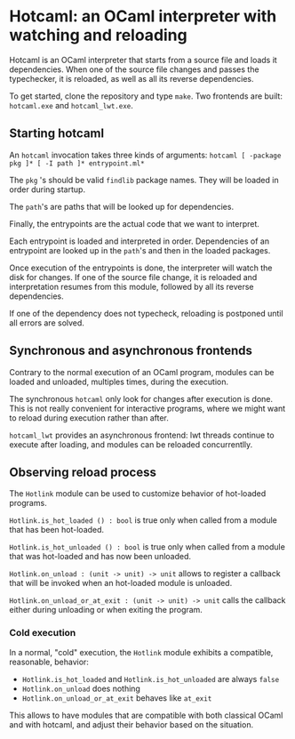 # Hotcaml: an OCaml interpreter with watching and reloading

Hotcaml is an OCaml interpreter that starts from a source file and loads it dependencies.
When one of the source file changes and passes the typechecker, it is reloaded, as well as all its reverse dependencies.

To get started, clone the repository and type `make`. Two frontends are built: `hotcaml.exe` and `hotcaml_lwt.exe`.

## Starting hotcaml

An `hotcaml` invocation takes three kinds of arguments:
`hotcaml [ -package pkg ]* [ -I path ]* entrypoint.ml*`  

The `pkg` 's should be valid `findlib` package names. They will be loaded in order during startup.

The `path`'s are paths that will be looked up for dependencies.

Finally, the entrypoints are the actual code that we want to interpret.

Each entrypoint is loaded and interpreted in order. Dependencies of an entrypoint are looked up in the `path`'s and then in the loaded packages.

Once execution of the entrypoints is done, the interpreter will watch the disk for changes. If one of the source file change, it is reloaded and interpretation resumes from this module, followed by all its reverse dependencies.

If one of the dependency does not typecheck, reloading is postponed until all errors are solved.

## Synchronous and asynchronous frontends

Contrary to the normal execution of an OCaml program, modules can be loaded and unloaded, multiples times, during the execution.

The synchronous `hotcaml` only look for changes after execution is done. This is not really convenient for interactive programs, where we might want to reload during execution rather than after.

`hotcaml_lwt` provides an asynchronous frontend: lwt threads continue to execute after loading, and modules can be reloaded concurrentlly.

## Observing reload process

The `Hotlink` module can be used to customize behavior of hot-loaded programs.

`Hotlink.is_hot_loaded () : bool` is true only when called from a module that has been hot-loaded.

`Hotlink.is_hot_unloaded () : bool` is true only when called from a module that was hot-loaded and has now been unloaded.

`Hotlink.on_unload : (unit -> unit) -> unit` allows to register a callback that will be invoked when an hot-loaded module is unloaded.

`Hotlink.on_unload_or_at_exit : (unit -> unit) -> unit` calls the callback either during unloading or when exiting the program.

### Cold execution

In a normal, "cold" execution, the `Hotlink` module exhibits a compatible, reasonable, behavior:

- `Hotlink.is_hot_loaded` and `Hotlink.is_hot_unloaded`  are always `false`
- `Hotlink.on_unload` does nothing
- `Hotlink.on_unload_or_at_exit` behaves like `at_exit`

This allows to have modules that are compatible with both classical OCaml and with hotcaml, and adjust their behavior based on the situation.
